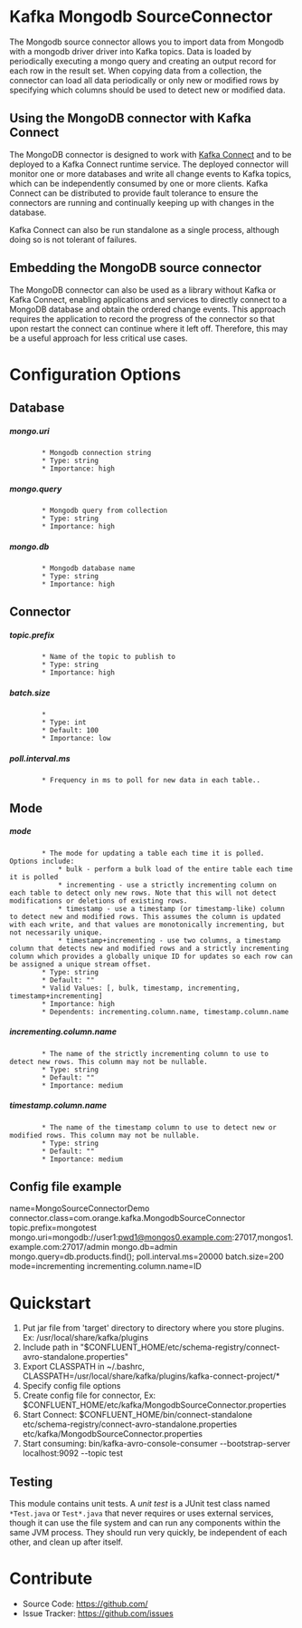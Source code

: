 # Kafka Mongodb SourceConnector

The Mongodb source connector allows you to import data from Mongodb with a mongodb driver driver into Kafka topics.
Data is loaded by periodically executing a mongo query and creating an output record for each row in the result set. When copying data from a collection, the connector can load all data periodically or only new or modified rows by specifying which columns should be used to detect new or modified data.

## Using the MongoDB connector with Kafka Connect

The MongoDB connector is designed to work with [Kafka Connect](http://kafka.apache.org/documentation.html#connect) and to be deployed to a Kafka Connect runtime service. The deployed connector will monitor one or more databases and write all change events to Kafka topics, which can be independently consumed by one or more clients. Kafka Connect can be distributed to provide fault tolerance to ensure the connectors are running and continually keeping up with changes in the database.

Kafka Connect can also be run standalone as a single process, although doing so is not tolerant of failures.


## Embedding the MongoDB source connector

The MongoDB connector can also be used as a library without Kafka or Kafka Connect, enabling applications and services to directly connect to a MongoDB database and obtain the ordered change events. This approach requires the application to record the progress of the connector so that upon restart the connect can continue where it left off. Therefore, this may be a useful approach for less critical use cases.

# Configuration Options

## Database
##### mongo.uri 
            * Mongodb connection string
            * Type: string
            * Importance: high
            
##### mongo.query 
            * Mongodb query from collection
            * Type: string
            * Importance: high            
            
##### mongo.db 
            * Mongodb database name
            * Type: string
            * Importance: high    


## Connector    
##### topic.prefix 
            * Name of the topic to publish to
            * Type: string
            * Importance: high                        
            
##### batch.size 
            *
            * Type: int
            * Default: 100
            * Importance: low
             
##### poll.interval.ms 
            * Frequency in ms to poll for new data in each table..


## Mode
##### mode 
            * The mode for updating a table each time it is polled. Options include:  
                * bulk - perform a bulk load of the entire table each time it is polled
                * incrementing - use a strictly incrementing column on each table to detect only new rows. Note that this will not detect modifications or deletions of existing rows.
                * timestamp - use a timestamp (or timestamp-like) column to detect new and modified rows. This assumes the column is updated with each write, and that values are monotonically incrementing, but not necessarily unique.
                * timestamp+incrementing - use two columns, a timestamp column that detects new and modified rows and a strictly incrementing column which provides a globally unique ID for updates so each row can be assigned a unique stream offset.
            * Type: string
            * Default: ""
            * Valid Values: [, bulk, timestamp, incrementing, timestamp+incrementing]
            * Importance: high
            * Dependents: incrementing.column.name, timestamp.column.name
          
##### incrementing.column.name
            * The name of the strictly incrementing column to use to detect new rows. This column may not be nullable.
            * Type: string
            * Default: ""
            * Importance: medium

##### timestamp.column.name
            * The name of the timestamp column to use to detect new or modified rows. This column may not be nullable.
            * Type: string
            * Default: ""
            * Importance: medium



## Config file example
name=MongoSourceConnectorDemo
connector.class=com.orange.kafka.MongodbSourceConnector
topic.prefix=mongotest
mongo.uri=mongodb://user1:pwd1@mongos0.example.com:27017,mongos1.example.com:27017/admin
mongo.db=admin
mongo.query=db.products.find();
poll.interval.ms=20000
batch.size=200
mode=incrementing
incrementing.column.name=ID


# Quickstart

1. Put jar file from 'target' directory to directory where you store plugins. Ex: /usr/local/share/kafka/plugins
2. Include path in "$CONFLUENT_HOME/etc/schema-registry/connect-avro-standalone.properties"
3. Export CLASSPATH in ~/.bashrc, CLASSPATH=/usr/local/share/kafka/plugins/kafka-connect-project/*
4. Specify config file options
5. Create config file for connector, Ex: $CONFLUENT_HOME/etc/kafka/MongodbSourceConnector.properties
6. Start Connect: $CONFLUENT_HOME/bin/connect-standalone etc/schema-registry/connect-avro-standalone.properties etc/kafka/MongodbSourceConnector.properties
7. Start consuming: bin/kafka-avro-console-consumer --bootstrap-server localhost:9092 --topic test

## Testing

This module contains unit tests.
A *unit test* is a JUnit test class named `*Test.java` or `Test*.java` that never requires or uses external services, though it can use the file system and can run any components within the same JVM process. They should run very quickly, be independent of each other, and clean up after itself.


# Contribute

- Source Code: https://github.com/
- Issue Tracker: https://github.com/issues

